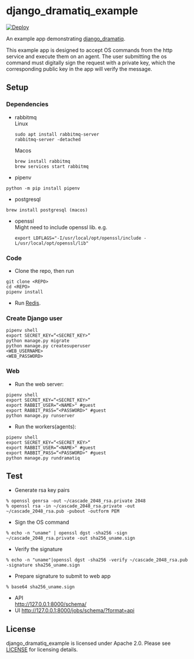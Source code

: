 # django_dramatiq_example

[![Deploy](https://www.herokucdn.com/deploy/button.svg)](https://heroku.com/deploy)

An example app demonstrating [django_dramatiq][django_dramatiq].

This example app is designed to accept OS commands from the http service and execute them on an agent.
The user submitting the os command must digitally sign the request with a private key, which the corresponding public key in the app will verify the message.

## Setup
### Dependencies
* rabbitmq  
    Linux  
    ```
    sudo apt install rabbitmq-server
    rabbitmq-server -detached
    ```
    Macos  
    ```
    brew install rabbitmq
    brew services start rabbitmq
    ```
* pipenv  
```
python -m pip install pipenv
```
* postgresql   
```
brew install postgresql (macos)
```
* openssl  
    Might need to include openssl lib. 
    e.g.  
    ```
    export LDFLAGS="-I/usr/local/opt/openssl/include -L/usr/local/opt/openssl/lib"
    ```
### Code
* Clone the repo, then run  
```
git clone <REPO>
cd <REPO>
pipenv install
```
* Run [Redis][redis].
### Create Django user  
```
pipenv shell
export SECRET_KEY=“<SECRET_KEY>“
python manage.py migrate
python manage.py createsuperuser
<WEB_USERNAME>
<WEB_PASSWORD>
```

### Web
* Run the web server:  
```
pipenv shell
export SECRET_KEY=“<SECRET_KEY>“
export RABBIT_USER=“<NAME>" #guest
export RABBIT_PASS=“<PASSWORD>" #guest
python manage.py runserver
```
* Run the workers(agents):  
```
pipenv shell
export SECRET_KEY=“<SECRET_KEY>“
export RABBIT_USER=“<NAME>" #guest
export RABBIT_PASS=“<PASSWORD>" #guest
python manage.py rundramatiq
```

## Test
* Generate rsa key pairs  
```
% openssl genrsa -out ~/cascade_2048_rsa.private 2048
% openssl rsa -in ~/cascade_2048_rsa.private -out ~/cascade_2048_rsa.pub -pubout -outform PEM
```
* Sign the OS command  
```
% echo -n "uname" | openssl dgst -sha256 -sign ~/cascade_2048_rsa.private -out sha256_uname.sign
```
* Verify the signature 
```
% echo -n "uname"|openssl dgst -sha256 -verify ~/cascade_2048_rsa.pub -signature sha256_uname.sign
```
* Prepare signature to submit to web app  
```
% base64 sha256_uname.sign
```
* API   
http://127.0.0.1:8000/schema/
* UI
http://127.0.0.1:8000/jobs/schema/?format=api

## License

django_dramatiq_example is licensed under Apache 2.0.  Please see
[LICENSE][license] for licensing details.


[django_dramatiq]: https://github.com/Bogdanp/django_dramatiq
[redis]: https://redis.io
[license]: https://github.com/Bogdanp/django_dramatiq_example/blob/master/LICENSE
